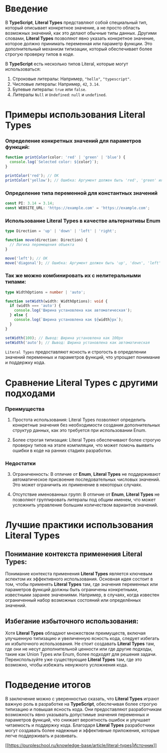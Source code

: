 # Введение

В **TypeScript**, **Literal Types** представляют собой специальный тип, который описывает конкретное значение, а не просто область возможных значений, как это делают обычные типы данных. Другими словами, **Literal Types** позволяют явно указать конкретное значение, которое должно принимать переменная или параметр функции. Это дополнительный механизм типизации, который обеспечивает более строгую проверку типов в коде.

В **TypeScript** есть несколько типов Literal, которые могут использоваться:

1. Строковые литералы: Например, `"hello"`, `"typescript"`.
2. Числовые литералы: Например, `42`, `3.14`.
3. Булевые литералы: `true` или `false`.
4. Литералы `Null` и `Undefined`: `null` и `undefined`.

# Примеры использования Literal Types

### Определение конкретных значений для параметров функций:

```typescript
function printColor(color: 'red' | 'green' | 'blue') {
  console.log(`Selected color: ${color}`);
}

printColor('red'); // ОК
printColor('yellow'); // Ошибка: Аргумент должен быть 'red', 'green' или 'blue'
```

### Определение типа переменной для константных значений

```typescript
const PI: 3.14 = 3.14;
const WEBSITE_URL: 'https://example.com' = 'https://example.com';
```

### Использование **Literal Types** в качестве альтернативы **Enum**

```typescript
type Direction = 'up' | 'down' | 'left' | 'right';

function move(direction: Direction) {
  // Логика перемещения объекта
}

move('left'); // ОК
move('diagonal'); // Ошибка: Аргумент должен быть 'up', 'down', 'left' или 'right'
```

### Так же можно комбинировать их с нелитеральными типами:

```typescript
type WidthOptions = number | 'auto';

function setWidth(width: WidthOptions): void {
  if (width === 'auto') {
    console.log('Ширина установлена как автоматическая');
  } else {
    console.log(`Ширина установлена как ${width}px`);
  }
}

setWidth(100); // Вывод: Ширина установлена как 100px
setWidth('auto'); // Вывод: Ширина установлена как автоматическая
```

`Literal Types` предоставляют ясность и строгость в определении значений переменных и параметров функций, что упрощает понимание и поддержку кода.

# Сравнение Literal Types с другими подходами

### Преимущества

1. Простота использования: Literal Types позволяют определить конкретные значения без необходимости создания дополнительных структур данных, как это требуется при использовании Enum.
    
2. Более строгая типизация: Literal Types обеспечивают более строгую проверку типов на этапе компиляции, что может помочь выявить ошибки в коде на ранних стадиях разработки.
    

### Недостатки

3. Ограниченность: В отличие от **Enum**, **Literal Types** не поддерживают автоматическое присвоение последовательных числовых значений. Это может ограничить их применение в некоторых случаях.
    
4. Отсутствие именованных групп: В отличие от **Enum**, **Literal Types** не позволяют группировать литералы под общим именем, что может усложнить управление большим количеством вариантов значений.
    

# Лучшие практики использования Literal Types

## Понимание контекста применения Literal Types:

Понимание контекста применения **Literal Types** является ключевым аспектом их эффективного использования. Основная идея состоит в том, чтобы применять **Literal Types** там, где значения переменных или параметров функций должны быть ограничены конкретными, известными заранее значениями. Например, в случаях, когда известен ограниченный набор возможных состояний или определённых значений.

## Избегание избыточного использования:

Хотя **Literal Types** обладают множеством преимуществ, включая улучшенную типизацию и увеличенную ясность кода, следует избегать их избыточного использования. Не стоит создавать **Literal Types** там, где они не несут дополнительной ценности или где другие подходы, такие как Union Types или Enum, более подходят для решения задачи. Переиспользуйте уже существующие **Literal Types** там, где это возможно, чтобы избежать ненужного усложнения кода.

# Подведение итогов

В заключение можно с уверенностью сказать, что **Literal Types** играют важную роль в разработке на **TypeScript**, обеспечивая более строгую типизацию и повышая ясность кода. Они предоставляют разработчикам возможность явно указывать допустимые значения переменных и параметров функций, что снижает вероятность ошибок и улучшает читаемость и поддержку кода. Благодаря **Literal Types** разработчики могут создавать более надежные и эффективные приложения, которые легче поддерживать и развивать.

[[https://purpleschool.ru/knowledge-base/article/literal-types|Источник]]